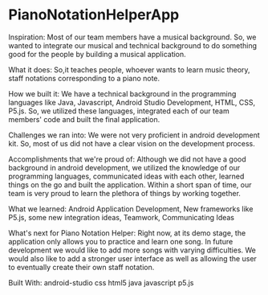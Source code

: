 # PianoNotationHelperApp
Inspiration:
Most of our team members have a musical background. So, we wanted to integrate our musical and technical background to do something good for the people by building a musical application.

What it does:
So,it teaches people, whoever wants to learn music theory, staff notations corresponding to a piano note.

How we built it:
We have a technical background in the programming languages like Java, Javascript, Android Studio Development, HTML, CSS, P5.js. So, we utilized these languages, integrated each of our team members' code and built the final application.

Challenges we ran into:
We were not very proficient in android development kit. So, most of us did not have a clear vision on the development process.

Accomplishments that we're proud of:
Although we did not have a good background in android development, we utilized the knowledge of our programming languages, communicated ideas with each other, learned things on the go and built the application. Within a short span of time, our team is very proud to learn the plethora of things by working together.

What we learned:
Android Application Development, New frameworks like P5.js, some new integration ideas, Teamwork, Communicating Ideas

What's next for Piano Notation Helper:
Right now, at its demo stage, the application only allows you to practice and learn one song. In future development we would like to add more songs with varying difficulties. We would also like to add a stronger user interface as well as allowing the user to eventually create their own staff notation.

Built With:
android-studio
css
html5
java
javascript
p5.js
